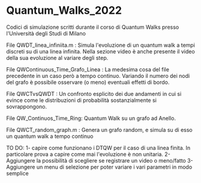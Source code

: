 # Quantum_Walks_2022
Codici di simulazione scritti durante il corso di Quantum Walks presso l'Università degli Studi di Milano

File QWDT_linea_infiniita.m : Simula l'evoluzione di un quantum walk a tempi discreti su di una linea infinita.
Nella sezione video è anche presente il video della sua evoluzione al variare degli step.

File QWContinuous_Time_Grafo_Linea : La medesima cosa del file precedente in un caso però a tempo continuo.
Variando il numero dei nodi del grafo è possibile osservare (o meno) eventuali effetti di bordo.

File QWCTvsQWDT : Un confronto esplicito dei due andamenti in cui si evince come le distribuzioni di probabilità sostanzialmente si sovrappongono.

File QW_Continuos_Time_Ring: Quantum Walk su un grafo ad Anello.

File QWCT_random_graph.m : Genera un grafo random, e simula su di esso un quantum walk a tempo continuo

TO DO:
1- capire come funzionano i DTQW per il caso di una linea finita. In particolare prova a capire come mai l'evoluzione è non unitaria.
2- Aggiungere la possibilità di scegliere se registrare un video o meno/fatto
3- Aggiungere un menu di selezione per poter variare i vari parametri in modo semplice
